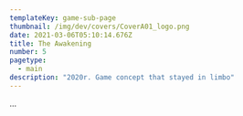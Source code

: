 ```yaml
---
templateKey: game-sub-page
thumbnail: /img/dev/covers/CoverA01_logo.png
date: 2021-03-06T05:10:14.676Z
title: The Awakening
number: 5
pagetype:
  - main
description: "2020r. Game concept that stayed in limbo"
---
```


...

